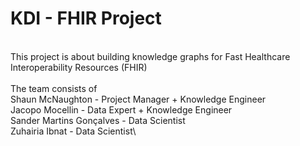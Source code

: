 # KDI - FHIR Project
\
This project is about building knowledge graphs for Fast Healthcare Interoperability Resources (FHIR)\
\
The team consists of\
Shaun McNaughton - Project Manager + Knowledge Engineer\
Jacopo Mocellin - Data Expert + Knowledge Engineer\
Sander Martins Gonçalves - Data Scientist\
Zuhairia Ibnat - Data Scientist\
